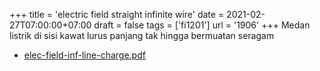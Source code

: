 +++
title = 'electric field straight infinite wire'
date = 2021-02-27T07:00:00+07:00
draft = false
tags = ['fi1201']
url = '1906'
+++
Medan listrik di sisi kawat lurus panjang tak hingga bermuatan seragam
<!--more-->

+ [elec-field-inf-line-charge.pdf](https://zenodo.org/doi/10.5281/zenodo.4568538)
